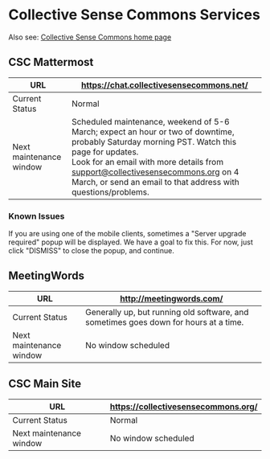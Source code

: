 # Collective Sense Commons Services

Also see: [Collective Sense Commons home page](https://collectivesensecommons.org/)

## CSC Mattermost

| URL                     | https://chat.collectivesensecommons.net/                     |
| ----------------------- | ------------------------------------------------------------ |
| Current Status          | Normal                                                       |
| Next maintenance window | Scheduled maintenance, weekend of 5-6 March; expect an hour or two of downtime, probably Saturday morning PST. Watch this page for updates.<br />Look for an email with more details from <support@collectivesensecommons.org> on 4 March, or send an email to that address with questions/problems. |

### Known Issues

If you are using one of the mobile clients, sometimes a "Server upgrade required" popup will be displayed.  We have a goal to fix this. For now, just click "DISMISS" to close the popup, and continue.

## MeetingWords

| URL                     | http://meetingwords.com/ |
| ----------------------- | ------------------------ |
| Current Status          | Generally up, but running old software, and sometimes goes down for hours at a time. |
| Next maintenance window | No window scheduled |

## CSC Main Site

| URL                     | https://collectivesensecommons.org/ |
| ----------------------- | ----------------------------------- |
| Current Status          | Normal                              |
| Next maintenance window | No window scheduled                 |
